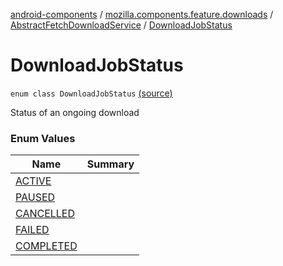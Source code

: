 [android-components](../../../index.md) / [mozilla.components.feature.downloads](../../index.md) / [AbstractFetchDownloadService](../index.md) / [DownloadJobStatus](./index.md)

# DownloadJobStatus

`enum class DownloadJobStatus` [(source)](https://github.com/mozilla-mobile/android-components/blob/master/components/feature/downloads/src/main/java/mozilla/components/feature/downloads/AbstractFetchDownloadService.kt#L76)

Status of an ongoing download

### Enum Values

| Name | Summary |
|---|---|
| [ACTIVE](-a-c-t-i-v-e.md) |  |
| [PAUSED](-p-a-u-s-e-d.md) |  |
| [CANCELLED](-c-a-n-c-e-l-l-e-d.md) |  |
| [FAILED](-f-a-i-l-e-d.md) |  |
| [COMPLETED](-c-o-m-p-l-e-t-e-d.md) |  |
